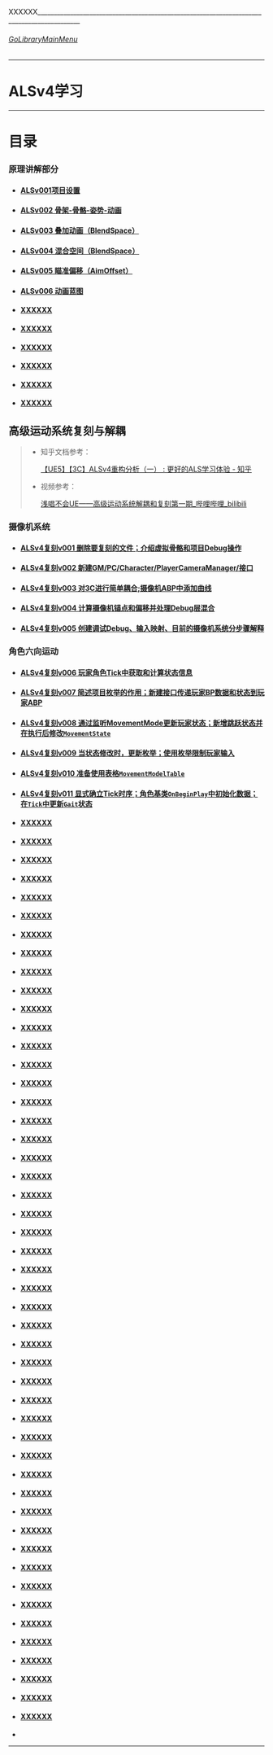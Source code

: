 XXXXXX___________________________________________________________________________________________
###### [GoLibraryMainMenu](../../../_LibraryMainMenu_.md)
___________________________________________________________________________________________

# ALSv4学习

------

# 目录

### 原理讲解部分

- #### [ALSv001项目设置](./ALSv4Learn/ALSv001.md)

- #### [ALSv002 骨架-骨骼-姿势-动画](./ALSv4Learn/ALSv002.md)

- #### [ALSv003 叠加动画（BlendSpace）](./ALSv4Learn/ALSv003.md)

- #### [ALSv004 混合空间（BlendSpace）](./ALSv4Learn/ALSv004.md)

- #### [ALSv005 瞄准偏移（AimOffset）](./ALSv4Learn/ALSv005.md)

- #### [ALSv006 动画蓝图](./ALSv4Learn/ALSv006.md)

- #### [XXXXXX](./ALSv4Learn/ALSv007.md)

- #### [XXXXXX](./ALSv4Learn/ALSv008.md)

- #### [XXXXXX](./ALSv4Learn/ALSv009.md)

- #### [XXXXXX](./ALSv4Learn/ALSv0010.md)

- #### [XXXXXX](./ALSv4Learn/ALSv0011.md)

- #### [XXXXXX](./ALSv4Learn/ALSv0012.md)

## 高级运动系统复刻与解耦

> - 知乎文档参考：
>
>   [【UE5】【3C】ALSv4重构分析（一） : 更好的ALS学习体验 - 知乎](https://zhuanlan.zhihu.com/p/604888297?utm_medium=social&utm_psn=1859793028216135680&utm_source=wechat_session)
>
> - 视频参考：
>
>   [浅唱不会UE——高级运动系统解耦和复刻第一期_哔哩哔哩_bilibili](https://www.bilibili.com/video/BV1ja41197XQ/?spm_id_from=333.788.videopod.episodes&vd_source=9e1e64122d802b4f7ab37bd325a89e6c&p=2)

### 摄像机系统


- #### [ALSv4复刻v001 删除要复刻的文件；介绍虚拟骨骼和项目Debug操作](./ALSv4Reproduce/ALSv4Reproduce_v001.md)

- #### [ALSv4复刻v002 新建GM/PC/Character/PlayerCameraManager/接口](./ALSv4Reproduce/ALSv4Reproduce_v002.md)

- #### [ALSv4复刻v003 对3C进行简单耦合;摄像机ABP中添加曲线](./ALSv4Reproduce/ALSv4Reproduce_v003.md)

- #### [ALSv4复刻v004 计算摄像机锚点和偏移并处理Debug层混合](./ALSv4Reproduce/ALSv4Reproduce_v004.md)

- #### [ALSv4复刻v005 创建调试Debug、输入映射、**目前的摄像机系统分步骤解释**](./ALSv4Reproduce/ALSv4Reproduce_v005.md)



### 角色六向运动


- #### [ALSv4复刻v006 玩家角色Tick中获取和计算状态信息](./ALSv4Reproduce/ALSv4Reproduce_v006.md)

- #### [ALSv4复刻v007 **简述项目枚举的作用**；新建接口传递玩家BP数据和状态到玩家ABP](./ALSv4Reproduce/ALSv4Reproduce_v007.md)

- #### [ALSv4复刻v008 通过监听MovementMode更新玩家状态；新增跳跃状态并在执行后修改`MovementState`](./ALSv4Reproduce/ALSv4Reproduce_v008.md)

- #### [ALSv4复刻v009 当状态修改时，更新枚举；使用枚举限制玩家输入](./ALSv4Reproduce/ALSv4Reproduce_v009.md)

- #### [ALSv4复刻v010 准备使用表格`MovementModelTable`](./ALSv4Reproduce/ALSv4Reproduce_v010.md)

- #### [ALSv4复刻v011 显式确立Tick时序；角色基类`OnBeginPlay`中初始化数据；在`Tick`中更新`Gait`状态](./ALSv4Reproduce/ALSv4Reproduce_v011.md)

- #### [XXXXXX](./ALSv4Reproduce/ALSv4Reproduce_v012.md)

- #### [XXXXXX](./ALSv4Reproduce/ALSv4Reproduce_v013.md)

- #### [XXXXXX](./ALSv4Reproduce/ALSv4Reproduce_v014.md)

- #### [XXXXXX](./ALSv4Reproduce/ALSv4Reproduce_v015.md)

- #### [XXXXXX](./ALSv4Reproduce/ALSv4Reproduce_v016.md)

- #### [XXXXXX](./ALSv4Reproduce/ALSv4Reproduce_v017.md)

- #### [XXXXXX](./ALSv4Reproduce/ALSv4Reproduce_v018.md)

- #### [XXXXXX](./ALSv4Reproduce/ALSv4Reproduce_v019.md)

- #### [XXXXXX](./ALSv4Reproduce/ALSv4Reproduce_v020.md)

- #### [XXXXXX](./ALSv4Reproduce/ALSv4Reproduce_v021.md)

- #### [XXXXXX](./ALSv4Reproduce/ALSv4Reproduce_v022.md)

- #### [XXXXXX](./ALSv4Reproduce/ALSv4Reproduce_v023.md)

- #### [XXXXXX](./ALSv4Reproduce/ALSv4Reproduce_v024.md)

- #### [XXXXXX](./ALSv4Reproduce/ALSv4Reproduce_v025.md)

- #### [XXXXXX](./ALSv4Reproduce/ALSv4Reproduce_v026.md)

- #### [XXXXXX](./ALSv4Reproduce/ALSv4Reproduce_v027.md)

- #### [XXXXXX](./ALSv4Reproduce/ALSv4Reproduce_v028.md)

- #### [XXXXXX](./ALSv4Reproduce/ALSv4Reproduce_v029.md)

- #### [XXXXXX](./ALSv4Reproduce/ALSv4Reproduce_v030.md)

- #### [XXXXXX](./ALSv4Reproduce/ALSv4Reproduce_v031.md)

- #### [XXXXXX](./ALSv4Reproduce/ALSv4Reproduce_v032.md)

- #### [XXXXXX](./ALSv4Reproduce/ALSv4Reproduce_v033.md)

- #### [XXXXXX](./ALSv4Reproduce/ALSv4Reproduce_v034.md)

- #### [XXXXXX](./ALSv4Reproduce/ALSv4Reproduce_v035.md)

- #### [XXXXXX](./ALSv4Reproduce/ALSv4Reproduce_v036.md)

- #### [XXXXXX](./ALSv4Reproduce/ALSv4Reproduce_v037.md)

- #### [XXXXXX](./ALSv4Reproduce/ALSv4Reproduce_v038.md)

- #### [XXXXXX](./ALSv4Reproduce/ALSv4Reproduce_v039.md)

- #### [XXXXXX](./ALSv4Reproduce/ALSv4Reproduce_v040.md)

- #### [XXXXXX](./ALSv4Reproduce/ALSv4Reproduce_v041.md)

- #### [XXXXXX](./ALSv4Reproduce/ALSv4Reproduce_v042.md)

- #### [XXXXXX](./ALSv4Reproduce/ALSv4Reproduce_v043.md)

- #### [XXXXXX](./ALSv4Reproduce/ALSv4Reproduce_v044.md)

- #### [XXXXXX](./ALSv4Reproduce/ALSv4Reproduce_v045.md)

- #### [XXXXXX](./ALSv4Reproduce/ALSv4Reproduce_v046.md)

- #### [XXXXXX](./ALSv4Reproduce/ALSv4Reproduce_v047.md)

- #### [XXXXXX](./ALSv4Reproduce/ALSv4Reproduce_v048.md)

- #### [XXXXXX](./ALSv4Reproduce/ALSv4Reproduce_v049.md)

- #### [XXXXXX](./ALSv4Reproduce/ALSv4Reproduce_v050.md)

- #### [XXXXXX](./ALSv4Reproduce/ALSv4Reproduce_v051.md)

- #### [XXXXXX](./ALSv4Reproduce/ALSv4Reproduce_v052.md)

- #### [XXXXXX](./ALSv4Reproduce/ALSv4Reproduce_v053.md)

- #### [XXXXXX](./ALSv4Reproduce/ALSv4Reproduce_v054.md)

- #### [XXXXXX](./ALSv4Reproduce/ALSv4Reproduce_v055.md)

- #### [XXXXXX](./ALSv4Reproduce/ALSv4Reproduce_v056.md)

- #### [XXXXXX](./ALSv4Reproduce/ALSv4Reproduce_v057.md)

- #### [XXXXXX](./ALSv4Reproduce/ALSv4Reproduce_v058.md)

- #### [XXXXXX](./ALSv4Reproduce/ALSv4Reproduce_v059.md)

- #### [XXXXXX](./ALSv4Reproduce/ALSv4Reproduce_v060.md)

- 

------
